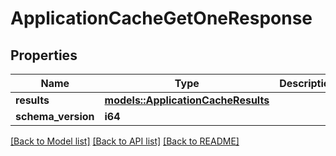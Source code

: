 # ApplicationCacheGetOneResponse

## Properties

Name | Type | Description | Notes
------------ | ------------- | ------------- | -------------
**results** | [**models::ApplicationCacheResults**](ApplicationCacheResults.md) |  | 
**schema_version** | **i64** |  | 

[[Back to Model list]](../README.md#documentation-for-models) [[Back to API list]](../README.md#documentation-for-api-endpoints) [[Back to README]](../README.md)


